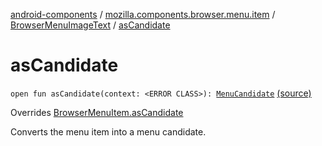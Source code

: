 [android-components](../../index.md) / [mozilla.components.browser.menu.item](../index.md) / [BrowserMenuImageText](index.md) / [asCandidate](./as-candidate.md)

# asCandidate

`open fun asCandidate(context: <ERROR CLASS>): `[`MenuCandidate`](../../mozilla.components.concept.menu.candidate/-menu-candidate/index.md) [(source)](https://github.com/mozilla-mobile/android-components/blob/master/components/browser/menu/src/main/java/mozilla/components/browser/menu/item/BrowserMenuImageText.kt#L88)

Overrides [BrowserMenuItem.asCandidate](../../mozilla.components.browser.menu/-browser-menu-item/as-candidate.md)

Converts the menu item into a menu candidate.

